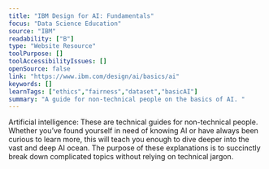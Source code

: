 ```yaml
---
title: "IBM Design for AI: Fundamentals"
focus: "Data Science Education"
source: "IBM"
readability: ["B"]
type: "Website Resource"
toolPurpose: []
toolAccessibilityIssues: []
openSource: false
link: "https://www.ibm.com/design/ai/basics/ai"
keywords: []
learnTags: ["ethics","fairness","dataset","basicAI"]
summary: "A guide for non-technical people on the basics of AI. "
---
```

Artificial intelligence: These are technical guides for non-technical people. Whether you’ve found yourself in need of knowing AI or have always been curious to learn more, this will teach you enough to dive deeper into the vast and deep AI ocean. The purpose of these explanations is to succinctly break down complicated topics without relying on technical jargon.
